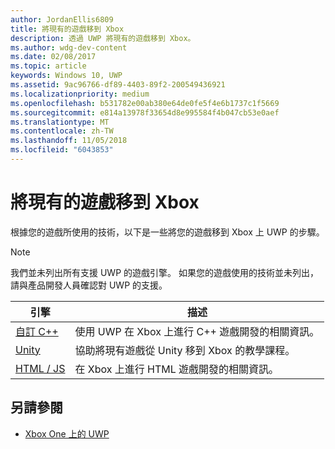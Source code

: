 ```yaml
---
author: JordanEllis6809
title: 將現有的遊戲移到 Xbox
description: 透過 UWP 將現有的遊戲移到 Xbox。
ms.author: wdg-dev-content
ms.date: 02/08/2017
ms.topic: article
keywords: Windows 10, UWP
ms.assetid: 9ac96766-df89-4403-89f2-200549436921
ms.localizationpriority: medium
ms.openlocfilehash: b531782e00ab380e64de0fe5f4e6b1737c1f5669
ms.sourcegitcommit: e814a13978f33654d8e995584f4b047cb53e0aef
ms.translationtype: MT
ms.contentlocale: zh-TW
ms.lasthandoff: 11/05/2018
ms.locfileid: "6043853"
---
```

# <a name="bringing-existing-games-to-xbox"></a>將現有的遊戲移到 Xbox


根據您的遊戲所使用的技術，以下是一些將您的遊戲移到 Xbox 上 UWP 的步驟。

> [!NOTE]
> 我們並未列出所有支援 UWP 的遊戲引擎。 如果您的遊戲使用的技術並未列出，請與產品開發人員確認對 UWP 的支援。

| 引擎      | 描述 |
|------------|-------------|
|[自訂 C++](development-lanes-custom-cpp.md)| 使用 UWP 在 Xbox 上進行 C++ 遊戲開發的相關資訊。 |
|[Unity](development-lanes-unity.md)| 協助將現有遊戲從 Unity 移到 Xbox 的教學課程。 |
|[HTML / JS](development-lanes-html.md)| 在 Xbox 上進行 HTML 遊戲開發的相關資訊。 |

## <a name="see-also"></a>另請參閱

- [Xbox One 上的 UWP](index.md)
